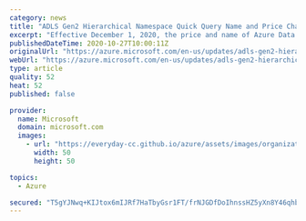 ```yaml
---
category: news
title: "ADLS Gen2 Hierarchical Namespace Quick Query Name and Price Changes"
excerpt: "Effective December 1, 2020, the price and name of Azure Data Lake Storage Gen2 Hierarchical Namespace Quick Query will change."
publishedDateTime: 2020-10-27T10:00:11Z
originalUrl: "https://azure.microsoft.com/en-us/updates/adls-gen2-hierarchical-namespace-quick-query-name-and-price-changes/"
webUrl: "https://azure.microsoft.com/en-us/updates/adls-gen2-hierarchical-namespace-quick-query-name-and-price-changes/"
type: article
quality: 52
heat: 52
published: false

provider:
  name: Microsoft
  domain: microsoft.com
  images:
    - url: "https://everyday-cc.github.io/azure/assets/images/organizations/microsoft.com-50x50.jpg"
      width: 50
      height: 50

topics:
  - Azure

secured: "T5gYJNwq+KIJtox6mIJRf7HaTbyGsr1FT/frNJGDfDoIhnssHZ5yXn8Y46qhbFr1gFTrkgDPyrpi4t8QzUFkCofR8FZPlJr4jvpcSjpAVGjwG5iq7rC5Vz0VsE0gOMyLVyUndNBxoo6f0f7NtHBstH/4m2TdU649Fv+kE40kkh44R02mzIB1+pkpkNRgJEV5M+6+fh2sEpCBFrkSHq1VYceEqMLAajZvmG4JhgWVV4Rg/3j50ei1rxrpv5YnkLnzXgwkt7La4P1seN4WGp8CkokC5oPitMLxw7V2H3iMC8NT7CqwlYdu2X1PirI8L1Bdn6+8TKtn1wXtwtVtHMg7EAfuqDx25OaG8GxdhXowD2E=;Q5qH9QKoW6o1lLbbPIbIuQ=="
---
```


